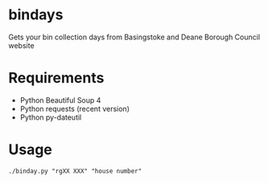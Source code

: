 # bindays

Gets your bin collection days from Basingstoke and Deane Borough Council website

# Requirements

 * Python Beautiful Soup 4
 * Python requests (recent version)
 * Python py-dateutil

# Usage

```
./binday.py "rgXX XXX" "house number"
```
